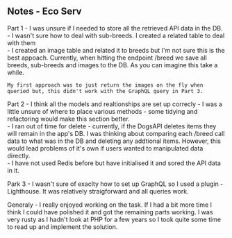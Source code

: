 ## Notes - Eco Serv

Part 1 
    - I was unsure if I needed to store all the retrieved API data in the DB.  
    - I wasn't sure how to deal with sub-breeds.  I created a related table to deal with them  
    - I created an image table and related it to breeds but I'm not sure this is the best appoach. Currently, when hitting the endpoint /breed we save all breeds, sub-breeds and images to the DB.  As you can imagine this take a while.  
    
    My first approach was to just return the images on the fly when queried but, this didn't work with the GraphQL query in Part 3.  

Part 2
    - I think all the models and realtionships are set up correcly 
    - I was a little unsure of where to place various methods -  some tidying and refactoring would make this section better.  
    - I ran out of time for delete - currently, if the DogsAPI deletes items they will remain in the app's DB.  I was thinking about comparing each /breed call data to what was in the DB and deleting any addtional items.  However, this would lead problems of it's own if users wanted to manipulated data directly.  
    - I have not used Redis before but have initialised it and sored the API data in it.  

Park 3
    - I wasn't sure of exaclty how to set up GraphQL so I used a plugin - Lighthouse.  It was relatively straigforward and all queries work.

Generaly
    - I really enjoyed working on the task.  If I had a bit more time I think I could have polished it and got the remaining parts working.  I was very rusty as I hadn't look at PHP for a few years so I took quite some time to read up and implement the solution.   


